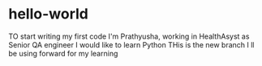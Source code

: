# hello-world
TO start writing my first code
I'm Prathyusha, working in HealthAsyst as Senior QA engineer
I would like to learn Python
THis is the new branch I ll be using forward for my learning
